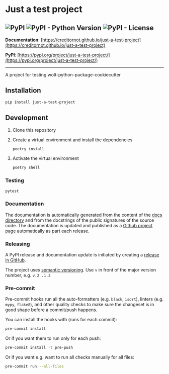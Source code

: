 # Just a test project
![PyPI](https://img.shields.io/pypi/v/just-a-test-project?style=flat-square)
![PyPI - Python Version](https://img.shields.io/pypi/pyversions/just-a-test-project?style=flat-square)
![PyPI - License](https://img.shields.io/pypi/l/just-a-test-project?style=flat-square)
---

**Documentation**: [https://creditornot.github.io/just-a-test-project](https://creditornot.github.io/just-a-test-project)


**PyPI**: [https://pypi.org/project/just-a-test-project/](https://pypi.org/project/just-a-test-project/)

---

A project for testing wolt-python-package-cookiecutter

## Installation

```sh
pip install just-a-test-project
```

## Development
1. Clone this repository
2. Create a virtual environment and install the dependencies

   ```sh
   poetry install
   ```

3. Activate the virtual environment

   ```sh
   poetry shell
   ```

### Testing

```sh
pytest
```

### Documentation
The documentation is automatically generated from the content of the [docs directory](./docs) and from the docstrings
 of the public signatures of the source code. The documentation is updated and published as a [Github project page
 ](https://pages.github.com/) automatically as part each release.

### Releasing
A PyPI release and documentation update is initiated by creating a [release in GitHub](https://docs.github.com/en/github/administering-a-repository/releasing-projects-on-github/about-releases).

The project uses [semantic versioning](https://semver.org/). Use `v` in front of the major version number, e.g. `v.2
.1.3`


### Pre-commit

Pre-commit hooks run all the auto-formatters (e.g. `black`, `isort`), linters (e.g. `mypy`, `flake8`), and other quality
 checks to make sure the changeset is in good shape before a commit/push happens.

You can install the hooks with (runs for each commit):

```sh
pre-commit install
```

Or if you want them to run only for each push:

```sh
pre-commit install -t pre-push
```

Or if you want e.g. want to run all checks manually for all files:
```sh
pre-commit run --all-files
```
